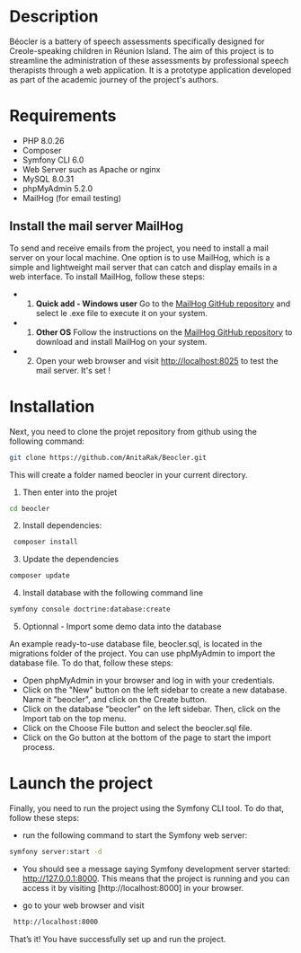 # Description

Béocler is a battery of speech assessments specifically designed for Creole-speaking children in Réunion Island. The aim of this project is to streamline the administration of these assessments by professional speech therapists through a web application.
It is a prototype application developed as part of the academic journey of the project's authors.

# Requirements

- PHP 8.0.26
- Composer
- Symfony CLI 6.0
- Web Server such as Apache or nginx
- MySQL 8.0.31
- phpMyAdmin 5.2.0
- MailHog (for email testing)

## Install the mail server MailHog
To send and receive emails from the project, you need to install a mail server on your local machine. One option is to use MailHog, which is a simple and lightweight mail server that can catch and display emails in a web interface. To install MailHog, follow these steps:

- 1. **Quick add - Windows user**
    Go to the [MailHog GitHub repository](https://github.com/mailhog/MailHog) and select le .exe file to execute it on your system.

- 1. **Other OS**
    Follow the instructions on the [MailHog GitHub repository](https://github.com/mailhog/MailHog) to download and install MailHog on your system.

- 2. Open your web browser and visit [http://localhost:8025](http://localhost:8025) to test the mail server. It's set ! 

# Installation

Next, you need to clone the projet repository from github using the following command:

```bash
git clone https://github.com/AnitaRak/Beocler.git
```
This will create a folder named beocler in your current directory.
1) Then enter into the projet

```bash
cd beocler
```
2) Install dependencies:
```bash
 composer install
```
3) Update the dependencies

```bash
composer update
```
4) Install database with the following command line

```bash
symfony console doctrine:database:create
```
5) Optionnal - Import some demo data into the database
   
An example ready-to-use database file, beocler.sql, is located in the migrations folder of the project. 
You can use phpMyAdmin to import the database file. To do that, follow these steps:

- Open phpMyAdmin in your browser and log in with your credentials.
- Click on the "New" button on the left sidebar to create a new database. Name it "beocler", and click on the Create button.
- Click on the database "beocler" on the left sidebar. Then, click on the Import tab on the top menu.
- Click on the Choose File button and select the beocler.sql file.
- Click on the Go button at the bottom of the page to start the import process.
  

# Launch the project
Finally, you need to run the project using the Symfony CLI tool. To do that, follow these steps:

- run the following command to start the Symfony web server:
```bash
symfony server:start -d
```
- You should see a message saying Symfony development server started: http://127.0.0.1:8000. This means that the project is running and you can access it by visiting [http://localhost:8000] in your browser.

- go to your web browser and visit
```bash
 http://localhost:8000 

```

That’s it! You have successfully set up and run the project.

